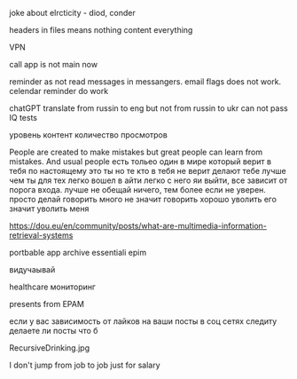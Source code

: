 joke about elrcticity - diod, conder

headers in files means nothing content everything 

VPN

call app is not main now

reminder as not read messages in messangers. email flags does not work. celendar reminder do work

chatGPT translate from russin to eng but not from russin to ukr
can not pass IQ tests

уровень контент количество просмотров

People are created to make mistakes but great people can learn from mistakes. 
And usual people 
есть тольео один в мире который верит в тебя по настоящему это ты
но те кто в тебя не верит делают тебе лучше чем ты
для тех легко вошел в айти легко с него яи выйти, все зависит от порога входа.
лучше не обещай ничего, тем более если не уверен. просто делай
говорить много не значит говорить хорошо
уволить его значит уволить меня

https://dou.eu/en/community/posts/what-are-multimedia-information-retrieval-systems 
 
portbable app
archive
essentiali epim 

видучаывай

healthcare мониторинг

presents from EPAM

если у вас зависимость от лайков на ваши посты в соц сетях следиту делаете ли посты что б

RecursiveDrinking.jpg

I don't jump from job to job just for salary